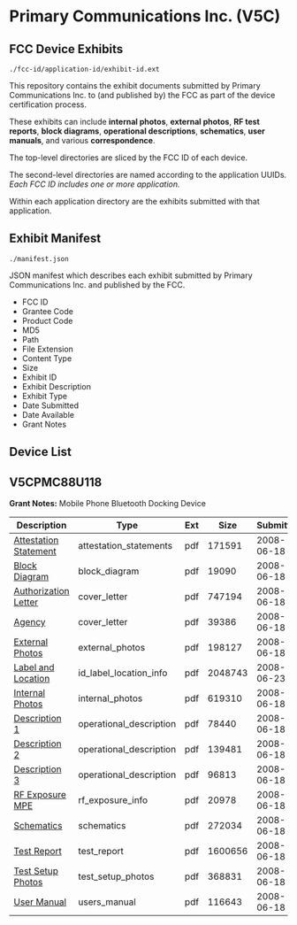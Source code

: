 # Primary Communications Inc. (V5C)
## FCC Device Exhibits

```
./fcc-id/application-id/exhibit-id.ext
```

This repository contains the exhibit documents submitted by Primary Communications Inc. to (and published by) the FCC as part of the device certification process.

These exhibits can include **internal photos**, **external photos**, **RF test reports**, **block diagrams**, **operational descriptions**, **schematics**, **user manuals**, and various **correspondence**.

The top-level directories are sliced by the FCC ID of each device.

The second-level directories are named according to the application UUIDs. *Each FCC ID includes one or more application.*

Within each application directory are the exhibits submitted with that application. 

## Exhibit Manifest

```
./manifest.json
```

JSON manifest which describes each exhibit submitted by Primary Communications Inc. and published by the FCC.

- FCC ID
- Grantee Code
- Product Code
- MD5
- Path
- File Extension
- Content Type
- Size
- Exhibit ID
- Exhibit Description
- Exhibit Type
- Date Submitted
- Date Available
- Grant Notes

## Device List
## V5CPMC88U118
**Grant Notes:** Mobile Phone Bluetooth Docking Device

| Description | Type | Ext | Size | Submitted | Available |
| ----------- | ---- | --- | ---- | --------- | --------- |
| [Attestation Statement](V5CPMC88U118/699b419b45a2742f9b47b38903f35b2d/957202.pdf) | attestation_statements | pdf | 171591 | 2008-06-18 | 2008-06-23 |
| [Block Diagram](V5CPMC88U118/699b419b45a2742f9b47b38903f35b2d/957203.pdf) | block_diagram | pdf | 19090 | 2008-06-18 | 2008-06-23 |
| [Authorization Letter](V5CPMC88U118/699b419b45a2742f9b47b38903f35b2d/957199.pdf) | cover_letter | pdf | 747194 | 2008-06-18 | 2008-06-23 |
| [Agency](V5CPMC88U118/699b419b45a2742f9b47b38903f35b2d/957201.pdf) | cover_letter | pdf | 39386 | 2008-06-18 | 2008-06-23 |
| [External Photos](V5CPMC88U118/699b419b45a2742f9b47b38903f35b2d/957204.pdf) | external_photos | pdf | 198127 | 2008-06-18 | 2008-06-23 |
| [Label and Location](V5CPMC88U118/699b419b45a2742f9b47b38903f35b2d/959054.pdf) | id_label_location_info | pdf | 2048743 | 2008-06-23 | 2008-06-23 |
| [Internal Photos](V5CPMC88U118/699b419b45a2742f9b47b38903f35b2d/957205.pdf) | internal_photos | pdf | 619310 | 2008-06-18 | 2008-06-23 |
| [Description 1](V5CPMC88U118/699b419b45a2742f9b47b38903f35b2d/957207.pdf) | operational_description | pdf | 78440 | 2008-06-18 | 2008-06-23 |
| [Description 2](V5CPMC88U118/699b419b45a2742f9b47b38903f35b2d/957208.pdf) | operational_description | pdf | 139481 | 2008-06-18 | 2008-06-23 |
| [Description 3](V5CPMC88U118/699b419b45a2742f9b47b38903f35b2d/957209.pdf) | operational_description | pdf | 96813 | 2008-06-18 | 2008-06-23 |
| [RF Exposure MPE](V5CPMC88U118/699b419b45a2742f9b47b38903f35b2d/957210.pdf) | rf_exposure_info | pdf | 20978 | 2008-06-18 | 2008-06-23 |
| [Schematics](V5CPMC88U118/699b419b45a2742f9b47b38903f35b2d/957211.pdf) | schematics | pdf | 272034 | 2008-06-18 | 2008-06-23 |
| [Test Report](V5CPMC88U118/699b419b45a2742f9b47b38903f35b2d/957212.pdf) | test_report | pdf | 1600656 | 2008-06-18 | 2008-06-23 |
| [Test Setup Photos](V5CPMC88U118/699b419b45a2742f9b47b38903f35b2d/957226.pdf) | test_setup_photos | pdf | 368831 | 2008-06-18 | 2008-06-23 |
| [User Manual](V5CPMC88U118/699b419b45a2742f9b47b38903f35b2d/957227.pdf) | users_manual | pdf | 116643 | 2008-06-18 | 2008-06-23 |
